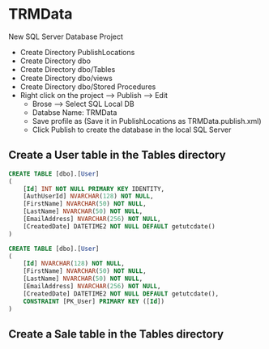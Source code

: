# TRMData

New SQL Server Database Project

- Create Directory PublishLocations
- Create Directory dbo
- Create Directory dbo/Tables
- Create Directory dbo/views
- Create Directory dbo/Stored Procedures
- Right click on the project --> Publish --> Edit 
	- Brose --> Select SQL Local DB
	- Databse Name: TRMData
	- Save profile as (Save it in PublishLocations as TRMData.publish.xml)
	- Click Publish to create the database in the local SQL Server

## Create a User table in the Tables directory

```sql
CREATE TABLE [dbo].[User]
(
	[Id] INT NOT NULL PRIMARY KEY IDENTITY, 
    [AuthUserId] NVARCHAR(128) NOT NULL, 
    [FirstName] NVARCHAR(50) NOT NULL, 
    [LastName] NVARCHAR(50) NOT NULL, 
    [EmailAddress] NVARCHAR(256) NOT NULL, 
    [CreatedDate] DATETIME2 NOT NULL DEFAULT getutcdate() 
)
```

```sql
CREATE TABLE [dbo].[User]
(
    [Id] NVARCHAR(128) NOT NULL, 
    [FirstName] NVARCHAR(50) NOT NULL, 
    [LastName] NVARCHAR(50) NOT NULL, 
    [EmailAddress] NVARCHAR(256) NOT NULL, 
    [CreatedDate] DATETIME2 NOT NULL DEFAULT getutcdate(), 
    CONSTRAINT [PK_User] PRIMARY KEY ([Id]) 
)

```

## Create a Sale table in the Tables directory
